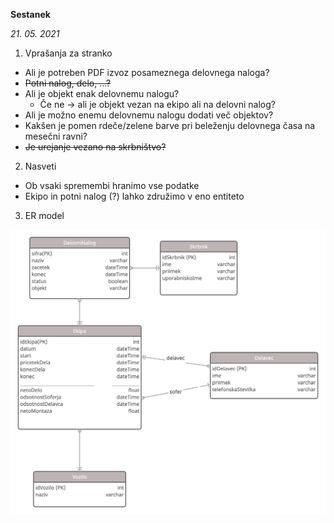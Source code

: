 ﻿**Sestanek**

*21. 05. 2021*

1. Vprašanja za stranko
- Ali je potreben PDF izvoz posameznega delovnega naloga?
- ~~Potni nalog, delo, …?~~ 
- Ali je objekt enak delovnemu nalogu?
  - Če ne → ali je objekt vezan na ekipo ali na delovni nalog?
- Ali je možno enemu delovnemu nalogu dodati več objektov?
- Kakšen je pomen rdeče/zelene barve pri beleženju delovnega časa na mesečni ravni? 
- ~~Je urejanje vezano na skrbništvo?~~

2. Nasveti
- Ob vsaki spremembi hranimo vse podatke
- Ekipo in potni nalog (?) lahko združimo v eno entiteto

3. ER model
<p align="center"><img src="Images/popravek_sestanek_21_05.png"></p>


